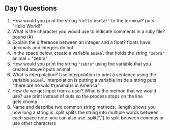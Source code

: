 ## Day 1 Questions

1. How would you print the string `"Hello World!"` to the terminal?
    puts "Hello World!"
1. What is the character you would use to indicate comments in a ruby file?
    pound (#)
1. Explain the difference between an integer and a float?
    floats have decimals and integers do not
1. In the space below, create a variable `animal` that holds the string `"zebra"`
  animal = "zebra"
1. How would you print the string `"zebra"` using the variable that you created above?
  puts animal
1. What is interpolation? Use interpolation to print a sentence using the variable `animal`.
  interpolation is putting a variable inside a string
  puts "there are no wild #{animal}s in America"
1. How do we get input from a user? What is the method that we would use?
  use print instead of puts so the process stops on the line
  gets.chomp
1. Name and describe two common string methods.
  .length shows you how long a string is
  .split splits the string into multiple words between each space
    note: you can also use .split[","] to split between commas or use other characters

